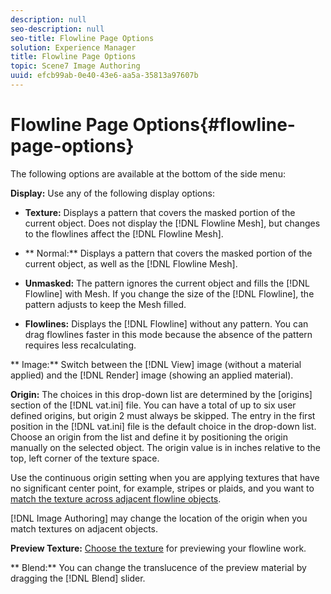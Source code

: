 ```yaml
---
description: null
seo-description: null
seo-title: Flowline Page Options
solution: Experience Manager
title: Flowline Page Options
topic: Scene7 Image Authoring
uuid: efcb99ab-0e40-43e6-aa5a-35813a97607b
---
```


# Flowline Page Options{#flowline-page-options}

The following options are available at the bottom of the side menu:

**Display:** Use any of the following display options:

* **Texture:** Displays a pattern that covers the masked portion of the current object. Does not display the [!DNL Flowline Mesh], but changes to the flowlines affect the [!DNL Flowline Mesh]. 

* ** Normal:** Displays a pattern that covers the masked portion of the current object, as well as the [!DNL Flowline Mesh]. 

* **Unmasked:** The pattern ignores the current object and fills the [!DNL Flowline] with Mesh. If you change the size of the [!DNL Flowline], the pattern adjusts to keep the Mesh filled. 

* **Flowlines:** Displays the [!DNL Flowline] without any pattern. You can drag flowlines faster in this mode because the absence of the pattern requires less recalculating.

** Image:** Switch between the [!DNL View] image (without a material applied) and the [!DNL Render] image (showing an applied material).

**Origin:** The choices in this drop-down list are determined by the [origins] section of the [!DNL vat.ini] file. You can have a total of up to six user defined origins, but origin 2 must always be skipped. The entry in the first position in the [!DNL vat.ini] file is the default choice in the drop-down list. Choose an origin from the list and define it by positioning the origin manually on the selected object. The origin value is in inches relative to the top, left corner of the texture space.

Use the continuous origin setting when you are applying textures that have no significant center point, for example, stripes or plaids, and you want to [match the texture across adjacent flowline objects](../../c-vat-flow-pg/c-vat-test-flow-work/t-vat-match-text.md#task-568d59da3f7e48838669b17fe96fbed0).

[!DNL Image Authoring] may change the location of the origin when you match textures on adjacent objects.

**Preview Texture:** [Choose the texture](../../c-vat-flow-pg/c-vat-test-flow-work/t-vat-prev-text.md#task-ae35e07a54de4eebb9c17721f54e1132) for previewing your flowline work.

** Blend:** You can change the translucence of the preview material by dragging the [!DNL Blend] slider. 
